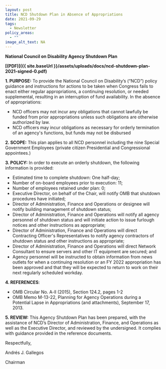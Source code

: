 ```yaml
---
layout: post
title: NCD Shutdown Plan in Absence of Appropriations
date: 2021-09-29
tags:
  - Newsletter
policy_areas:
  - ""
image_alt_text: NA
---
```


**National Council on Disability Agency Shutdown Plan**

**[(PDF)]({{ site.baseUrl }}/assets/uploads/docs/ncd-shutdown-plan-2021-signed-0.pdf)**

**1. PURPOSE:** To provide the National Council on Disability’s (“NCD”) policy guidance and instructions for actions to be taken when Congress fails to enact either regular appropriations, a continuing resolution, or needed supplemental, resulting in an interruption of fund availability. In the absence of appropriations:

- NCD officers may not incur any obligations that cannot lawfully be funded from prior appropriations unless such obligations are otherwise authorized by law.
- NCD officers may incur obligations as necessary for orderly termination of an agency's functions, but funds may not be disbursed

**2. SCOPE:** This plan applies to all NCD personnel including the nine Special Government Employees (private citizen Presidential and Congressional appointees.)

**3. POLICY:** In order to execute an orderly shutdown, the following information is provided:

- Estimated time to complete shutdown: One half-day;
- Number of on-board employees prior to execution: 11;
- Number of employees retained under plan: 0;
- Executive Director, on behalf of the Chair, will notify OMB that shutdown procedures have initiated;
- Director of Administration, Finance and Operations or designee will notify building management of shutdown status;
- Director of Administration, Finance and Operations will notify all agency personnel of shutdown status and will initiate action to issue furlough notices and other instructions as appropriate;
- Director of Administration, Finance and Operations will direct Contracting Officer's Representatives to notify agency contractors of shutdown status and other instructions as appropriate;
- Director of Administration, Finance and Operations will direct Network Consultant to ensure servers and other IT equipment are secured; and
- Agency personnel will be instructed to obtain information from news outlets for when a continuing resolution or an FY 2022 appropriation has been approved and that they will be expected to return to work on their next regularly scheduled workday.

**4. REFERENCES**:

- OMB Circular No. A-ll (2015), Section 124.2, pages 1-2
- OMB Memo M-13-22, Planning for Agency Operations during a Potential Lapse in Appropriations (and attachments), September 17, 2013.

**5. REVIEW:** This Agency Shutdown Plan has been prepared, with the assistance of NCD’s Director of Administration, Finance, and Operations as well as the Executive Director, and reviewed by the undersigned. It complies with guidance provided in the reference documents.

Respectfully,

Andrés J. Gallegos

Chairman
